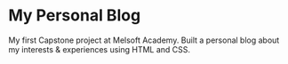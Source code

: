 # My Personal Blog
My first Capstone project at Melsoft Academy. Built a personal blog about my interests &amp; experiences using HTML and CSS.  
